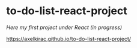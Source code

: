 # to-do-list-react-project

*Here my first project under React (in progress)*

https://axelkirac.github.io/to-do-list-react-project/